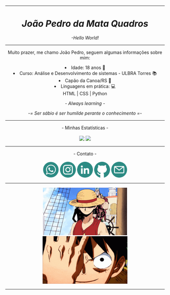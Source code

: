 
---
<div align="center">

# *João Pedro da Mata Quadros*
*-Hello World!*
</div>

---
<div align="center">

Muito prazer, me chamo João Pedro, seguem algumas informações sobre mim:
<li>Idade: 18 anos 🎂
<li>Curso: Análise  e Desenvolvimento de sistemas - ULBRA Torres 📚
<li>Capão da Canoa/RS 🌅
<li>Linguagens em prática: 💻 <br>
HTML | CSS | Python 

<br>

*- Always learning -*

*-= Ser sábio é ser humilde perante o conhecimento =-*

---
</div>
<div align="center" >
- Minhas Estatísticas -
<br><br>
<img height="125cm" src="https://github-readme-stats-git-master-xjoaopedro.vercel.app/api/?username=xJoaoPedro&count_private=true&show_icons=true&theme=tokyonight&include_all_commits=true" />
<img height="125cm" src="https://github-readme-stats.vercel.app/api/top-langs?username=xJoaoPedro&theme=tokyonight&layout=compact" />
</div>

---
<div align="center">
- Contato -
<br><br>
<a href="https://wa.me/5551998557211?text=Olá%20João,%20vim%20pelo%20seu%20Github." target="_blank">
<img height="50cm" src="imagens\zap.png" /></a>
<a href="https://www.instagram.com/pedjonesss/" target="_blank">
<img height="50cm" src="imagens\insta.png" /></a>
<a href="https://www.linkedin.com/in/jo%C3%A3o-pedro-da-mata-quadros-842550269/" target="_blank">
<img height="50cm" src="imagens\linkedin.png" /></a>
<a href="https://github.com/xJoaoPedro" target="_blank">
<img height="50cm" src="imagens\github.png" /></a>
<a href="mailto:pedjoness28@gmail.com" target="_blank">
<img height="50cm" src="imagens\email.png" /></a>
</div>

---
<div align="center">
<img height="150cm" src="imagens\luffy.gif" />
<img height="150cm" src="imagens\luffy2.gif" />

---
